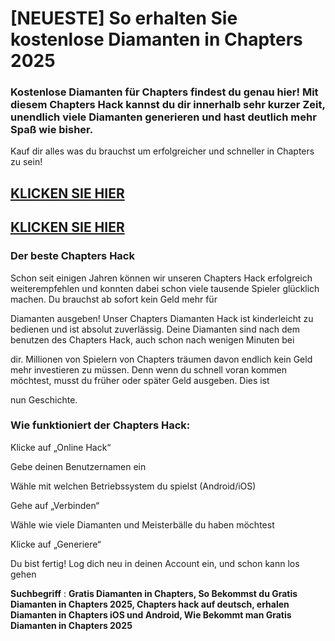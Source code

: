 # [NEUESTE] So erhalten Sie kostenlose Diamanten in Chapters 2025

### Kostenlose Diamanten für Chapters findest du genau hier! Mit diesem Chapters Hack kannst du dir innerhalb sehr kurzer Zeit, unendlich viele Diamanten generieren und hast deutlich mehr Spaß wie bisher. 

Kauf dir alles was du brauchst um erfolgreicher und schneller in Chapters zu sein!

## [KLICKEN SIE HIER](https://lokiesguide.store/de/d1fa16f/?s=chaptersgit)

## [KLICKEN SIE HIER](https://lokiesguide.store/de/d1fa16f/?s=chaptersgit)

### Der beste Chapters Hack

Schon seit einigen Jahren können wir unseren Chapters Hack erfolgreich weiterempfehlen und konnten dabei schon viele tausende Spieler glücklich machen. Du brauchst ab sofort kein Geld mehr für 

Diamanten ausgeben! Unser Chapters Diamanten Hack ist kinderleicht zu bedienen und ist absolut zuverlässig. Deine Diamanten sind nach dem benutzen des Chapters Hack, auch schon nach wenigen Minuten bei 

dir. Millionen von Spielern von Chapters träumen davon endlich kein Geld mehr investieren zu müssen. Denn wenn du schnell voran kommen möchtest, musst du früher oder später Geld ausgeben. Dies ist 

nun Geschichte.

### Wie funktioniert der Chapters Hack:

Klicke auf „Online Hack“

Gebe deinen Benutzernamen ein

Wähle mit welchen Betriebssystem du spielst (Android/iOS)

Gehe auf „Verbinden“

Wähle wie viele Diamanten und Meisterbälle du haben möchtest

Klicke auf „Generiere“

Du bist fertig! Log dich neu in deinen Account ein, und schon kann los gehen


**Suchbegriff** : **Gratis Diamanten in Chapters, So Bekommst du Gratis Diamanten in Chapters 2025, Chapters hack auf deutsch, erhalen Diamanten in Chapters iOS und Android, Wie Bekommt man Gratis Diamanten in Chapters 2025**
